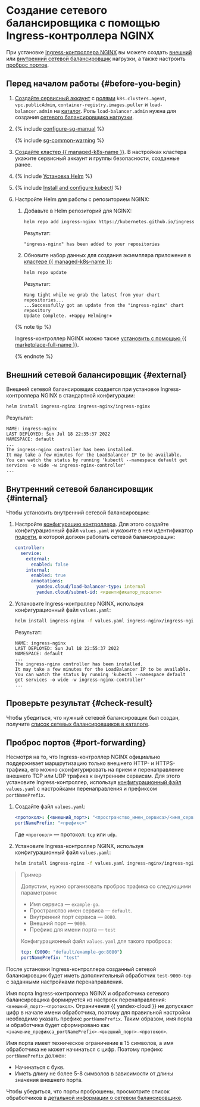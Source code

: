 # Создание сетевого балансировщика с помощью Ingress-контроллера NGINX

При установке [Ingress-контроллера NGINX](https://kubernetes.github.io/ingress-nginx/) вы можете создать [внешний](../../network-load-balancer/concepts/index.md) или [внутренний сетевой балансировщик](../../network-load-balancer/concepts/nlb-types.md) нагрузки, а также настроить [проброс портов](#port-forwarding).

## Перед началом работы {#before-you-begin}

1. [Создайте сервисный аккаунт](../../iam/operations/sa/create.md) с [ролями](../../iam/concepts/access-control/roles.md) `k8s.clusters.agent`, `vpc.publicAdmin`, `container-registry.images.puller` и `load-balancer.admin` на [каталог](../../resource-manager/concepts/resources-hierarchy.md#folder). Роль `load-balancer.admin` нужна для создания [сетевого балансировщика нагрузки](../../network-load-balancer/concepts/index.md).
1. {% include [configure-sg-manual](../../_includes/managed-kubernetes/security-groups/configure-sg-manual-lvl3.md) %}

    {% include [sg-common-warning](../../_includes/managed-kubernetes/security-groups/sg-common-warning.md) %}

1. [Создайте кластер {{ managed-k8s-name }}](kubernetes-cluster/kubernetes-cluster-create.md). В настройках кластера укажите сервисный аккаунт и группы безопасности, созданные ранее.
1. {% include [Установка Helm](../../_includes/managed-kubernetes/helm-install.md) %}
1. {% include [Install and configure kubectl](../../_includes/managed-kubernetes/kubectl-install.md) %}
1. Настройте Helm для работы с репозиторием NGINX:

   1. Добавьте в Helm репозиторий для NGINX:

      ```bash
      helm repo add ingress-nginx https://kubernetes.github.io/ingress-nginx
      ```

      Результат:

      ```text
      "ingress-nginx" has been added to your repositories
      ```

   1. Обновите набор данных для создания экземпляра приложения в [кластере {{ managed-k8s-name }}](../concepts/index.md#kubernetes-cluster):

      ```bash
      helm repo update
      ```

      Результат:

      ```text
      Hang tight while we grab the latest from your chart repositories...
      ...Successfully got an update from the "ingress-nginx" chart repository
      Update Complete. ⎈Happy Helming!⎈
      ```

   
   {% note tip %}

   Ingress-контроллер NGINX можно также [установить с помощью {{ marketplace-full-name }}](applications/ingress-nginx.md).

   {% endnote %}


## Внешний сетевой балансировщик {#external}

Внешний сетевой балансировщик создается при установке Ingress-контроллера NGINX в стандартной конфигурации:

```bash
helm install ingress-nginx ingress-nginx/ingress-nginx
```

Результат:

```text
NAME: ingress-nginx
LAST DEPLOYED: Sun Jul 18 22:35:37 2022
NAMESPACE: default
...
The ingress-nginx controller has been installed.
It may take a few minutes for the LoadBalancer IP to be available.
You can watch the status by running 'kubectl --namespace default get services -o wide -w ingress-nginx-controller'
...
```

## Внутренний сетевой балансировщик {#internal}

Чтобы установить внутренний сетевой балансировщик:
1. Настройте [конфигурацию контроллера](https://github.com/kubernetes/ingress-nginx/blob/main/charts/ingress-nginx/values.yaml). Для этого создайте конфигурационный файл `values.yaml` и укажите в нем идентификатор [подсети](../../vpc/concepts/network.md#subnet), в которой должен работать сетевой балансировщик:

   ```yaml
   controller:
     service:
       external:
         enabled: false
       internal:
         enabled: true
         annotations:
           yandex.cloud/load-balancer-type: internal
           yandex.cloud/subnet-id: <идентификатор_подсети>
   ```

1. Установите Ingress-контроллер NGINX, используя конфигурационный файл `values.yaml`:

   ```bash
   helm install ingress-nginx -f values.yaml ingress-nginx/ingress-nginx
   ```

   Результат:

   ```text
   NAME: ingress-nginx
   LAST DEPLOYED: Sun Jul 18 22:55:37 2022
   NAMESPACE: default
   ...
   The ingress-nginx controller has been installed.
   It may take a few minutes for the LoadBalancer IP to be available.
   You can watch the status by running 'kubectl --namespace default get services -o wide -w ingress-nginx-controller'
   ...
   ```

## Проверьте результат {#check-result}

Чтобы убедиться, что нужный сетевой балансировщик был создан, получите [список сетевых балансировщиков в каталоге](../../network-load-balancer/operations/load-balancer-list.md#list).

## Проброс портов {#port-forwarding}

Несмотря на то, что Ingress-контроллер NGINX официально поддерживает маршрутизацию только внешнего HTTP- и HTTPS-трафика, его можно сконфигурировать на прием и перенаправление внешнего TCP или UDP трафика к внутренним сервисам. Для этого установите Ingress-контроллер, используя [конфигурационный файл](https://github.com/kubernetes/ingress-nginx/blob/main/charts/ingress-nginx/values.yaml) `values.yaml` с настройками перенаправления и префиксом `portNamePrefix`.
1. Создайте файл `values.yaml`:

   ```yaml
   <протокол>: {<внешний_порт>: "<пространство_имен_сервиса>/<имя_сервиса>:<внутренний_порт>"}
   portNamePrefix: "<префикс>"
   ```

   Где `<протокол>` — протокол: `tcp` или `udp`.

1. Установите Ingress-контроллер NGINX, используя конфигурационный файл `values.yaml`:

   ```bash
   helm install ingress-nginx -f values.yaml ingress-nginx/ingress-nginx
   ```

>Пример
>
>Допустим, нужно организовать проброс трафика со следующими параметрами:
>* Имя сервиса — `example-go`.
>* Пространство имен сервиса — `default`.
>* Внутренний порт сервиса — `8080`.
>* Внешний порт — `9000`.
>* Префикс для имени порта — `test`
>
>Конфигурационный файл `values.yaml` для такого проброса:
>
>```yaml
>tcp: {9000: "default/example-go:8080"}
>portNamePrefix: "test"
>```

После установки Ingress-контроллера созданный сетевой балансировщик будет иметь дополнительный обработчик `test-9000-tcp` с заданными настройками перенаправления.

Имя порта Ingress-контроллера NGINX и обработчика сетевого балансировщика формируется из настроек перенаправления: `<внешний_порт>-<протокол>`. Ограничения {{ yandex-cloud }} не допускают цифр в начале имени обработчика, поэтому для правильной настройки необходимо указать префикс `portNamePrefix`. Таким образом, имя порта и обработчика будет сформировано как `<значение_префикса_portNamePrefix>-<внешний_порт>-<протокол>`.

Имя порта имеет техническое ограничение в 15 символов, а имя обработчика не может начинаться с цифр. Поэтому префикс `portNamePrefix` должен:
* Начинаться с букв.
* Иметь длину не более 5-8 символов в зависимости от длины значения внешнего порта.

Чтобы убедиться, что порты проброшены, просмотрите список обработчиков в [детальной информации о сетевом балансировщике](../../network-load-balancer/operations/load-balancer-list.md#get).
